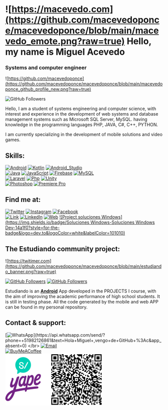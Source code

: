 # ![https://macevedo.com](https://github.com/macevedoponce/macevedoponce/blob/main/macevedo_emote.png?raw=true) Hello, my name is Miguel Acevedo
### Systems and computer engineer

![https://github.com/macevedoponce](https://github.com/macevedoponce/macevedoponce/blob/main/macevedoponce_github_profile_new.png?raw=true)


![GitHub Followers](https://img.shields.io/github/followers/macevedoponce?style=social)

Hello, 
I am a student of systems engineering and computer science, with interest and experience in the development of web systems and database management systems such as Microsoft SQL Server, MySQL. having knowledge in the programming languages PHP, JAVA, C#, C++, PYTHON.

I am currently specializing in the development of mobile solutions and video games.

## Skills:

[![Android](https://img.shields.io/badge/Android-3DDC84?style=for-the-badge&logo=android&logoColor=white&labelColor=101010)]()
[![Kotlin](https://img.shields.io/badge/Kotlin-0095D5?style=for-the-badge&logo=kotlin&logoColor=white&labelColor=101010)]()
[![Android_Studio](https://img.shields.io/badge/Android_Studio-3DDC84?style=for-the-badge&logo=android-studio&logoColor=white&labelColor=101010)]()<br>
[![Java](https://img.shields.io/badge/Java-007396?style=for-the-badge&logo=java&logoColor=white&labelColor=101010)]()
[![JavaScript](https://img.shields.io/badge/JavaScript-F7DF1E?style=for-the-badge&logo=javascript&logoColor=white&labelColor=101010)]()
[![Firebase](https://img.shields.io/badge/Firebase-FFCA28?style=for-the-badge&logo=firebase&logoColor=white&labelColor=101010)]()
[![MySQL](https://img.shields.io/badge/MySQL-4479A1?style=for-the-badge&logo=mysql&logoColor=white&labelColor=101010)]()
<br>
[![Laravel](https://img.shields.io/badge/Laravel-E4405F?style=for-the-badge&logo=laravel&logoColor=white&labelColor=101010)]()
[![Php](https://img.shields.io/badge/Php-007396?style=for-the-badge&logo=php&logoColor=white&labelColor=101010)]()
[![Unity](https://img.shields.io/badge/Unity-000?style=for-the-badge&logo=Unity&logoColor=white&labelColor=101010)]()
<br>
[![Photoshop](https://img.shields.io/badge/Photoshop-27CFFF?style=for-the-badge&logo=Adobephotoshop&logoColor=white&labelColor=101010)]()
[![Premiere Pro](https://img.shields.io/badge/Premiere_Pro-BF5CD7?style=for-the-badge&logo=Adobepremierepro&logoColor=white&labelColor=101010)]()



## Find me at:


[![Twitter](https://img.shields.io/badge/Twitter-@MIGUELA06237421-1DA1F2?style=for-the-badge&logo=twitter&logoColor=white&labelColor=101010)](https://twitter.com/MIGUELA06237421)
[![Instagram](https://img.shields.io/badge/Instagram-miguel.acevedo10-E4405F?style=for-the-badge&logo=instagram&logoColor=white&labelColor=101010)](https://www.instagram.com/miguel.acevedo10/)
[![Facebook](https://img.shields.io/badge/Facebook-@macevedoponce-1877F2?style=for-the-badge&logo=facebook&logoColor=white&labelColor=101010)](https://www.facebook.com/macevedoponce)
</br>
[![Link](https://img.shields.io/badge/Link_Site-macevedo.dev-39E09B?style=for-the-badge&logo=Linktree&logoColor=white&labelColor=101010)]()
[![LinkedIn](https://img.shields.io/badge/LinkedIn-Miguel_Acevedo-0077B5?style=for-the-badge&logo=linkedin&logoColor=white&labelColor=101010)](https://www.linkedin.com/in/miguel-angel-acevedo-ponce-6b9520178)
[![Web](https://img.shields.io/badge/Web-macevedoponce.com-14a1f0?style=for-the-badge&logo=dev.to&logoColor=white&labelColor=101010)]()
[![Project soluciones Windows](https://img.shields.io/badge/Soluciones Windows-Soluciones Windows Dev-14a1f0?style=for-the-badge&logo=dev.to&logoColor=white&labelColor=101010)](http://solucioneswindows.epizy.com/)

## The Estudiando community project:
![https://twitimer.com](https://github.com/macevedoponce/macevedoponce/blob/main/estudiando_banner.png?raw=true)

[![GitHub Followers](https://img.shields.io/github/stars/mouredev/Twitimer-iOS?label=Public%20Web%20App%20repository&style=social)](https://github.com/macevedoponce/estudiando.git)
[![GitHub Followers](https://img.shields.io/github/stars/mouredev/Twitimer-Android?label=Public%20Android%20App%20repository&style=social)](https://github.com/macevedoponce/estudiandoApp.git)

Estudiando is an **[Android]()** App developed in the PROJECTS I course, with the aim of improving the academic performance of high school students. It is still in testing phase. All the code generated by the mobile and web APP can be found in my personal repository.


## Contact & support:

[![WhatsApp](https://img.shields.io/badge/WhatsApp-MESSAGE+COFFEE_(FAST_RESPONSE)_Thank_you!-orange?style=for-the-badge&logo=WhatsApp&logoColor=white&labelColor=101010)](https://api.whatsapp.com/send/?phone=+51982126861&text=Hola+Miguel+,vengo+de+GitHub+%3Ac&app_absent=0)
</br>
[![Email](https://img.shields.io/badge/73122365@continental.edu.pe-my_personal_email_-D14836?style=for-the-badge&logo=gmail&logoColor=white&labelColor=101010)](mailto:73122365@continental.edu.pe)
</br>
[![BuyMeACoffee](https://img.shields.io/badge/Buy_Me_A_Coffee-support_my_work-FFDD00?style=for-the-badge&logo=buy-me-a-coffee&logoColor=white&labelColor=101010)](https://github.com/macevedoponce/macevedoponce/blob/main/yape.png?raw=true)
<br>
![YAPE](https://github.com/macevedoponce/macevedoponce/blob/main/yape.png?raw=true)
